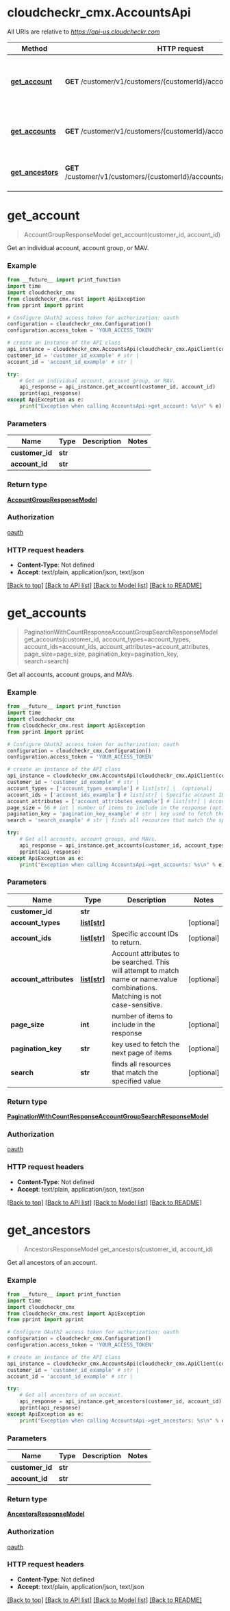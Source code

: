 # cloudcheckr_cmx.AccountsApi

All URIs are relative to *https://api-us.cloudcheckr.com*

Method | HTTP request | Description
------------- | ------------- | -------------
[**get_account**](AccountsApi.md#get_account) | **GET** /customer/v1/customers/{customerId}/accounts/{accountId} | Get an individual account, account group, or MAV.
[**get_accounts**](AccountsApi.md#get_accounts) | **GET** /customer/v1/customers/{customerId}/accounts | Get all accounts, account groups, and MAVs.
[**get_ancestors**](AccountsApi.md#get_ancestors) | **GET** /customer/v1/customers/{customerId}/accounts/{accountId}/ancestors | Get all ancestors of an account.


# **get_account**
> AccountGroupResponseModel get_account(customer_id, account_id)

Get an individual account, account group, or MAV.

### Example
```python
from __future__ import print_function
import time
import cloudcheckr_cmx
from cloudcheckr_cmx.rest import ApiException
from pprint import pprint

# Configure OAuth2 access token for authorization: oauth
configuration = cloudcheckr_cmx.Configuration()
configuration.access_token = 'YOUR_ACCESS_TOKEN'

# create an instance of the API class
api_instance = cloudcheckr_cmx.AccountsApi(cloudcheckr_cmx.ApiClient(configuration))
customer_id = 'customer_id_example' # str | 
account_id = 'account_id_example' # str | 

try:
    # Get an individual account, account group, or MAV.
    api_response = api_instance.get_account(customer_id, account_id)
    pprint(api_response)
except ApiException as e:
    print("Exception when calling AccountsApi->get_account: %s\n" % e)
```

### Parameters

Name | Type | Description  | Notes
------------- | ------------- | ------------- | -------------
 **customer_id** | **str**|  | 
 **account_id** | **str**|  | 

### Return type

[**AccountGroupResponseModel**](AccountGroupResponseModel.md)

### Authorization

[oauth](../README.md#oauth)

### HTTP request headers

 - **Content-Type**: Not defined
 - **Accept**: text/plain, application/json, text/json

[[Back to top]](#) [[Back to API list]](../README.md#documentation-for-api-endpoints) [[Back to Model list]](../README.md#documentation-for-models) [[Back to README]](../README.md)

# **get_accounts**
> PaginationWithCountResponseAccountGroupSearchResponseModel get_accounts(customer_id, account_types=account_types, account_ids=account_ids, account_attributes=account_attributes, page_size=page_size, pagination_key=pagination_key, search=search)

Get all accounts, account groups, and MAVs.

### Example
```python
from __future__ import print_function
import time
import cloudcheckr_cmx
from cloudcheckr_cmx.rest import ApiException
from pprint import pprint

# Configure OAuth2 access token for authorization: oauth
configuration = cloudcheckr_cmx.Configuration()
configuration.access_token = 'YOUR_ACCESS_TOKEN'

# create an instance of the API class
api_instance = cloudcheckr_cmx.AccountsApi(cloudcheckr_cmx.ApiClient(configuration))
customer_id = 'customer_id_example' # str | 
account_types = ['account_types_example'] # list[str] |  (optional)
account_ids = ['account_ids_example'] # list[str] | Specific account IDs to return. (optional)
account_attributes = ['account_attributes_example'] # list[str] | Account attributes to be searched. This will attempt to match name or name:value combinations.               Matching is not case-sensitive. (optional)
page_size = 56 # int | number of items to include in the response (optional)
pagination_key = 'pagination_key_example' # str | key used to fetch the next page of items (optional)
search = 'search_example' # str | finds all resources that match the specified value (optional)

try:
    # Get all accounts, account groups, and MAVs.
    api_response = api_instance.get_accounts(customer_id, account_types=account_types, account_ids=account_ids, account_attributes=account_attributes, page_size=page_size, pagination_key=pagination_key, search=search)
    pprint(api_response)
except ApiException as e:
    print("Exception when calling AccountsApi->get_accounts: %s\n" % e)
```

### Parameters

Name | Type | Description  | Notes
------------- | ------------- | ------------- | -------------
 **customer_id** | **str**|  | 
 **account_types** | [**list[str]**](str.md)|  | [optional] 
 **account_ids** | [**list[str]**](str.md)| Specific account IDs to return. | [optional] 
 **account_attributes** | [**list[str]**](str.md)| Account attributes to be searched. This will attempt to match name or name:value combinations.               Matching is not case-sensitive. | [optional] 
 **page_size** | **int**| number of items to include in the response | [optional] 
 **pagination_key** | **str**| key used to fetch the next page of items | [optional] 
 **search** | **str**| finds all resources that match the specified value | [optional] 

### Return type

[**PaginationWithCountResponseAccountGroupSearchResponseModel**](PaginationWithCountResponseAccountGroupSearchResponseModel.md)

### Authorization

[oauth](../README.md#oauth)

### HTTP request headers

 - **Content-Type**: Not defined
 - **Accept**: text/plain, application/json, text/json

[[Back to top]](#) [[Back to API list]](../README.md#documentation-for-api-endpoints) [[Back to Model list]](../README.md#documentation-for-models) [[Back to README]](../README.md)

# **get_ancestors**
> AncestorsResponseModel get_ancestors(customer_id, account_id)

Get all ancestors of an account.

### Example
```python
from __future__ import print_function
import time
import cloudcheckr_cmx
from cloudcheckr_cmx.rest import ApiException
from pprint import pprint

# Configure OAuth2 access token for authorization: oauth
configuration = cloudcheckr_cmx.Configuration()
configuration.access_token = 'YOUR_ACCESS_TOKEN'

# create an instance of the API class
api_instance = cloudcheckr_cmx.AccountsApi(cloudcheckr_cmx.ApiClient(configuration))
customer_id = 'customer_id_example' # str | 
account_id = 'account_id_example' # str | 

try:
    # Get all ancestors of an account.
    api_response = api_instance.get_ancestors(customer_id, account_id)
    pprint(api_response)
except ApiException as e:
    print("Exception when calling AccountsApi->get_ancestors: %s\n" % e)
```

### Parameters

Name | Type | Description  | Notes
------------- | ------------- | ------------- | -------------
 **customer_id** | **str**|  | 
 **account_id** | **str**|  | 

### Return type

[**AncestorsResponseModel**](AncestorsResponseModel.md)

### Authorization

[oauth](../README.md#oauth)

### HTTP request headers

 - **Content-Type**: Not defined
 - **Accept**: text/plain, application/json, text/json

[[Back to top]](#) [[Back to API list]](../README.md#documentation-for-api-endpoints) [[Back to Model list]](../README.md#documentation-for-models) [[Back to README]](../README.md)

